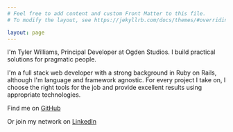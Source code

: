 ```yaml
---
# Feel free to add content and custom Front Matter to this file.
# To modify the layout, see https://jekyllrb.com/docs/themes/#overriding-theme-defaults

layout: page
---
```

<div class="home">
<div class="home__headshot"></div>
<div class="home__lead"><p>I'm Tyler Williams, Principal Developer at Ogden Studios. I build practical solutions for pragmatic people.</p>
<p>I'm a full stack web developer with a strong background in Ruby on Rails, although I'm language and framework agnostic. For every  project I take on, I choose the right tools for the job and provide excellent results using appropriate technologies.</p>
<p>Find me on <a href="https://github.com/ogdenstudios" rel="noopener noreferrer" target="_blank">GitHub</a></p>
<p>Or join my network on <a href="https://www.linkedin.com/in/tylerwilliamsct" rel="noopener noreferrer" target="_blank">LinkedIn</a></p></div>
</div>